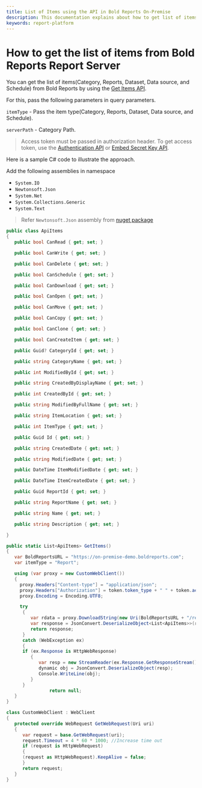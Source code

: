 ```yaml
---
title: List of Items using the API in Bold Reports On-Premise
description: This documentation explains about how to get list of items using the API in the Bold Reports On-Premise Edition.
keywords: report-platform
---
```


# How to get the list of items from Bold Reports Report Server

You can get the list of items(Category, Reports, Dataset, Data source, and Schedule) from Bold Reports by using the [Get Items API](https://help.boldreports.com/on-premise/rest-api-reference/v1.0/#operation/Items_GetItems).

For this, pass the following parameters in query parameters.

   `itemType` - Pass the item type(Category, Reports, Dataset, Data source, and Schedule).

   `serverPath` - Category Path.

>Access token must be passed in authorization header. To get access token, use the [Authentication API](https://help.boldreports.com/on-premise/rest-api-reference/v1.0/#tag/Authentication) or [Embed Secret Key API](../../../developer-guide/how-to/generate-authorization-token-for-user-by-using-embed-secret-key-api/).

Here is a sample C# code to illustrate the approach.

Add the following assemblies in namespace

* `System.IO`
* `Newtonsoft.Json`
* `System.Net`
* `System.Collections.Generic`
* `System.Text`
> Refer `Newtonsoft.Json` assembly from [nuget package](https://www.nuget.org/packages/Newtonsoft.Json/)

```csharp
public class ApiItems
{
   public bool CanRead { get; set; }

   public bool CanWrite { get; set; }

   public bool CanDelete { get; set; }

   public bool CanSchedule { get; set; }

   public bool CanDownload { get; set; }

   public bool CanOpen { get; set; }

   public bool CanMove { get; set; }

   public bool CanCopy { get; set; }

   public bool CanClone { get; set; }

   public bool CanCreateItem { get; set; }

   public Guid? CategoryId { get; set; }

   public string CategoryName { get; set; }

   public int ModifiedById { get; set; }

   public string CreatedByDisplayName { get; set; }

   public int CreatedById { get; set; }

   public string ModifiedByFullName { get; set; }

   public string ItemLocation { get; set; }

   public int ItemType { get; set; }

   public Guid Id { get; set; }

   public string CreatedDate { get; set; }

   public string ModifiedDate { get; set; }

   public DateTime ItemModifiedDate { get; set; }

   public DateTime ItemCreatedDate { get; set; }

   public Guid ReportId { get; set; }

   public string ReportName { get; set; }

   public string Name { get; set; }

   public string Description { get; set; }

}

public static List<ApiItems> GetItems()
{
   var BoldReportsURL = "https://on-premise-demo.boldreports.com";
   var itemType = "Report";

   using (var proxy = new CustomWebClient())
   {
     proxy.Headers["Content-type"] = "application/json";
     proxy.Headers["Authorization"] = token.token_type + " " + token.access_token; // token must be passed here
     proxy.Encoding = Encoding.UTF8;

     try
      {
         var rdata = proxy.DownloadString(new Uri(BoldReportsURL + "/reporting/api/site/site1/v1.0/items?itemType=" + itemType));
         var response = JsonConvert.DeserializeObject<List<ApiItems>>(rdata);
         return response;
      }
      catch (WebException ex)
      {
      if (ex.Response is HttpWebResponse)
         {
            var resp = new StreamReader(ex.Response.GetResponseStream()).ReadToEnd();
            dynamic obj = JsonConvert.DeserializeObject(resp);
            Console.WriteLine(obj);
         }
      }
                return null;
   }
}

class CustomWebClient : WebClient
{
   protected override WebRequest GetWebRequest(Uri uri)
   {
      var request = base.GetWebRequest(uri);
      request.Timeout = 4 * 60 * 1000; //Increase time out
      if (request is HttpWebRequest)
      {
      (request as HttpWebRequest).KeepAlive = false;
      }
      return request;
   }
}
```
